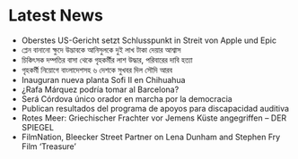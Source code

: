 # Latest News
-  Oberstes US-Gericht setzt Schlusspunkt in Streit von Apple und Epic
-  প্লেন বানানো ক্ষুদে উদ্ভাবকে আনিসুলকে দুই লাখ টাকা দেয়ার আশ্বাস
-  চিকিৎসক দম্পতির বাসা থেকে গৃহকর্মীর লাশ উদ্ধার, পরিবারের দাবি হত্যা
-  গৃহকর্মী নিয়োগে বাংলাদেশসহ ৬ দেশকে সুখবর দিল সৌদি আরব
-  Inauguran nueva planta Sofi II en Chihuahua
-  ¿Rafa Márquez podría tomar al Barcelona?
-  Será Córdova único orador en marcha por la democracia
-  Publican resultados del programa de apoyos para discapacidad auditiva
-  Rotes Meer: Griechischer Frachter vor Jemens Küste angegriffen – DER SPIEGEL
-  FilmNation, Bleecker Street Partner on Lena Dunham and Stephen Fry Film ‘Treasure’
